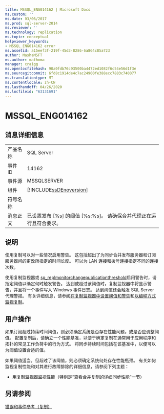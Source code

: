 ```yaml
---
title: MSSQL_ENG014162 | Microsoft Docs
ms.custom: ''
ms.date: 03/06/2017
ms.prod: sql-server-2014
ms.reviewer: ''
ms.technology: replication
ms.topic: conceptual
helpviewer_keywords:
- MSSQL_ENG014162 error
ms.assetid: a15eef3f-219f-45d3-8286-6a864c85a723
author: MashaMSFT
ms.author: mathoma
manager: craigg
ms.openlocfilehash: 90a0fdb76c93500ba4472ed1082f6c54e56d1f3e
ms.sourcegitcommit: 6fd8c1914de4c7ac24900fe388ecc7883c740077
ms.translationtype: MT
ms.contentlocale: zh-CN
ms.lasthandoff: 04/26/2020
ms.locfileid: "63131691"
---
```

# <a name="mssql_eng014162"></a>MSSQL_ENG014162
    
## <a name="message-details"></a>消息详细信息  
  
|||  
|-|-|  
|产品名称|SQL Server|  
|事件 ID|14162|  
|事件源|MSSQLSERVER|  
|组件|[!INCLUDE[ssDEnoversion](../../includes/ssdenoversion-md.md)]|  
|符号名称||  
|消息正文|已设置发布 [%s] 的阈值 [%s:%s]。 请确保合并代理正在运行且符合要求。|  
  
## <a name="explanation"></a>说明  
 使用复制可以对一些情况启用警告。 这包括超出了为同步合并发布服务器和订阅服务器间的更改所指定的时间长度。 可以为 LAN 连接和拨号连接指定不同的连接次数。  
  
 使用复制监视器或 [sp_replmonitorchangepublicationthreshold](/sql/relational-databases/system-stored-procedures/sp-replmonitorchangepublicationthreshold-transact-sql)启用警告时，请指定阈值以确定何时触发警告。 达到或超过该阈值时，复制监视器中将显示警告，并且将一个事件写入 Windows 事件日志。 达到阈值还会触发 SQL Server 代理警报。 有关详细信息，请参阅[在复制监视器中设置阈值和警告](monitor/set-thresholds-and-warnings-in-replication-monitor.md)和[以编程方式监视复制](monitoring-replication.md)。  
  
## <a name="user-action"></a>用户操作  
 如果订阅超过持续时间阈值，则必须确定系统是否存在性能问题，或是否应调整阈值。 配置复制后，请确立一个性能基准，以便于确定复制在通常用于应用程序和拓扑的常见工作负荷中的行为方式。 将同步持续时间包括在该基准中，以便可以为阈值设置合适的值。  
  
 如果阈值适当，但超过了该阈值，则必须确定系统何处存在性能瓶颈。 有关如何监视复制性能和对其进行故障排除的详细信息，请参阅下列主题：  
  
-   [用复制监视器监视性能](monitor/monitor-performance-with-replication-monitor.md)（特别是“查看合并复制的详细同步性能”一节）  
  
## <a name="see-also"></a>另请参阅  
 [错误和事件参考（复制）](errors-and-events-reference-replication.md)  
  
  
